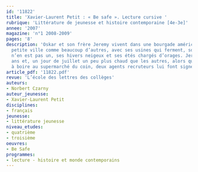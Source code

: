 ```yaml
---
id: '11822'
title: 'Xavier-Laurent Petit : « Be safe ». Lecture cursive '
rubrique: 'Littérature de jeunesse et histoire contemporaine [4e-3e]'
annee: '2007'
magazine: 'n°1 2008-2009'
pages: '8'
description: 'Oskar et son frère Jeremy vivent dans une bourgade américaine. Une
  petite ville comme beaucoup d’autres, avec ses usines qui ferment, son centre qui
  n’en est pas un, ses hivers neigeux et ses étés chargés d’orages. Jeremy a dix-huit
  ans et, un jour de juillet un peu plus chaud que les autres, alors qu’il achète
  à boire au supermarché du coin, deux agents recruteurs lui font signer un papier…'
article_pdf: '11822.pdf'
revue: 'L’école des lettres des collèges'
auteurs:
- Norbert Czarny
auteur_jeunesse:
- Xavier-Laurent Petit
disciplines:
- français
jeunesse:
- littérature jeunesse
niveau_etudes:
- quatrième
- troisième
oeuvres:
- Be Safe
programmes:
- lecture - histoire et monde contemporains
---
```

